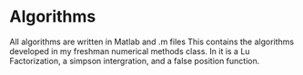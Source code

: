 # Algorithms
All algorithms are written in Matlab and .m files
This contains the algorithms developed in my freshman numerical methods class. In it is a Lu Factorization, a simpson intergration, and  a false position function. 

